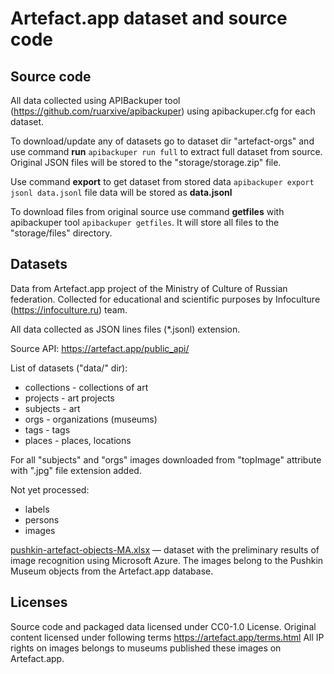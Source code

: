# Artefact.app dataset and source code
## Source code

All data collected using APIBackuper tool (https://github.com/ruarxive/apibackuper) using apibackuper.cfg 
for each dataset.

To download/update any of datasets go to dataset dir "artefact-orgs" and use command **run**
`apibackuper run full` to extract full dataset from source. Original JSON files will be stored to the "storage/storage.zip" file.

Use command **export** to get dataset from stored data `apibackuper export jsonl data.jsonl` file data will 
be stored as **data.jsonl**

To download files from original source use command **getfiles** with apibackuper tool 
`apibackuper getfiles`. It will store all files to the "storage/files" directory.


## Datasets
Data from Artefact.app project of the Ministry of Culture of Russian federation.
Collected for educational and scientific purposes by Infoculture (https://infoculture.ru) team.

All data collected as JSON lines files (*.jsonl) extension.

Source API: https://artefact.app/public_api/

List of datasets ("data/" dir):
* collections - collections of art
* projects - art projects
* subjects - art
* orgs - organizations (museums)
* tags - tags
* places - places, locations

For all "subjects" and "orgs" images downloaded from "topImage" attribute with ".jpg" file extension added.

Not yet processed:
- labels
- persons
- images

[pushkin-artefact-objects-MA.xlsx](https://github.com/infoculture/artefactrudata/blob/main/data/subjects/pushkin-artefact-objects-MA.xlsx) — dataset with the preliminary results of image recognition using Microsoft Azure. The images belong to the Pushkin Museum objects from the Artefact.app database.

## Licenses

Source code and packaged data licensed under CC0-1.0 License. 
Original content licensed under following terms https://artefact.app/terms.html
All IP rights on images belongs to museums published these images on Artefact.app.
